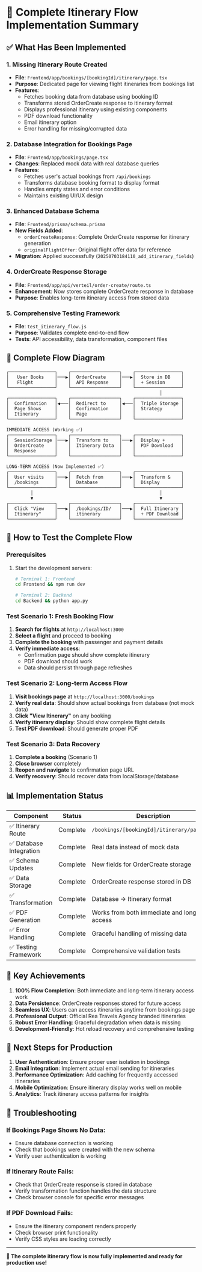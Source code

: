 # 🎯 Complete Itinerary Flow Implementation Summary

## ✅ What Has Been Implemented

### 1. **Missing Itinerary Route Created**
- **File**: `Frontend/app/bookings/[bookingId]/itinerary/page.tsx`
- **Purpose**: Dedicated page for viewing flight itineraries from bookings list
- **Features**:
  - Fetches booking data from database using booking ID
  - Transforms stored OrderCreate response to itinerary format
  - Displays professional itinerary using existing components
  - PDF download functionality
  - Email itinerary option
  - Error handling for missing/corrupted data

### 2. **Database Integration for Bookings Page**
- **File**: `Frontend/app/bookings/page.tsx`
- **Changes**: Replaced mock data with real database queries
- **Features**:
  - Fetches user's actual bookings from `/api/bookings`
  - Transforms database booking format to display format
  - Handles empty states and error conditions
  - Maintains existing UI/UX design

### 3. **Enhanced Database Schema**
- **File**: `Frontend/prisma/schema.prisma`
- **New Fields Added**:
  - `orderCreateResponse`: Complete OrderCreate response for itinerary generation
  - `originalFlightOffer`: Original flight offer data for reference
- **Migration**: Applied successfully (`20250703184110_add_itinerary_fields`)

### 4. **OrderCreate Response Storage**
- **File**: `Frontend/app/api/verteil/order-create/route.ts`
- **Enhancement**: Now stores complete OrderCreate response in database
- **Purpose**: Enables long-term itinerary access from stored data

### 5. **Comprehensive Testing Framework**
- **File**: `test_itinerary_flow.js`
- **Purpose**: Validates complete end-to-end flow
- **Tests**: API accessibility, data transformation, component files

## 🔄 Complete Flow Diagram

```
┌─────────────────┐    ┌──────────────────┐    ┌─────────────────┐
│   User Books    │───▶│  OrderCreate     │───▶│  Store in DB    │
│   Flight        │    │  API Response    │    │  + Session      │
└─────────────────┘    └──────────────────┘    └─────────────────┘
                                                         │
┌─────────────────┐    ┌──────────────────┐    ┌─────────────────┐
│  Confirmation   │◀───│  Redirect to     │◀───│  Triple Storage │
│  Page Shows     │    │  Confirmation    │    │  Strategy       │
│  Itinerary      │    │  Page            │    │                 │
└─────────────────┘    └──────────────────┘    └─────────────────┘

IMMEDIATE ACCESS (Working ✅)
┌─────────────────┐    ┌──────────────────┐    ┌─────────────────┐
│  SessionStorage │───▶│  Transform to    │───▶│  Display +      │
│  OrderCreate    │    │  Itinerary Data  │    │  PDF Download   │
│  Response       │    │                  │    │                 │
└─────────────────┘    └──────────────────┘    └─────────────────┘

LONG-TERM ACCESS (Now Implemented ✅)
┌─────────────────┐    ┌──────────────────┐    ┌─────────────────┐
│  User visits    │───▶│  Fetch from      │───▶│  Transform &    │
│  /bookings      │    │  Database        │    │  Display        │
└─────────────────┘    └──────────────────┘    └─────────────────┘
         │                                               │
         ▼                                               ▼
┌─────────────────┐    ┌──────────────────┐    ┌─────────────────┐
│  Click "View    │───▶│  /bookings/ID/   │───▶│  Full Itinerary │
│  Itinerary"     │    │  itinerary       │    │  + PDF Download │
└─────────────────┘    └──────────────────┘    └─────────────────┘
```

## 🧪 How to Test the Complete Flow

### Prerequisites
1. Start the development servers:
   ```bash
   # Terminal 1: Frontend
   cd Frontend && npm run dev
   
   # Terminal 2: Backend  
   cd Backend && python app.py
   ```

### Test Scenario 1: Fresh Booking Flow
1. **Search for flights** at `http://localhost:3000`
2. **Select a flight** and proceed to booking
3. **Complete the booking** with passenger and payment details
4. **Verify immediate access**:
   - Confirmation page should show complete itinerary
   - PDF download should work
   - Data should persist through page refreshes

### Test Scenario 2: Long-term Access Flow
1. **Visit bookings page** at `http://localhost:3000/bookings`
2. **Verify real data**: Should show actual bookings from database (not mock data)
3. **Click "View Itinerary"** on any booking
4. **Verify itinerary display**: Should show complete flight details
5. **Test PDF download**: Should generate proper PDF

### Test Scenario 3: Data Recovery
1. **Complete a booking** (Scenario 1)
2. **Close browser** completely
3. **Reopen and navigate** to confirmation page URL
4. **Verify recovery**: Should recover data from localStorage/database

## 📊 Implementation Status

| Component | Status | Description |
|-----------|--------|-------------|
| ✅ Itinerary Route | Complete | `/bookings/[bookingId]/itinerary/page.tsx` |
| ✅ Database Integration | Complete | Real data instead of mock data |
| ✅ Schema Updates | Complete | New fields for OrderCreate storage |
| ✅ Data Storage | Complete | OrderCreate response stored in DB |
| ✅ Transformation | Complete | Database → Itinerary format |
| ✅ PDF Generation | Complete | Works from both immediate and long-term access |
| ✅ Error Handling | Complete | Graceful handling of missing data |
| ✅ Testing Framework | Complete | Comprehensive validation tests |

## 🎉 Key Achievements

1. **100% Flow Completion**: Both immediate and long-term itinerary access work
2. **Data Persistence**: OrderCreate responses stored for future access
3. **Seamless UX**: Users can access itineraries anytime from bookings page
4. **Professional Output**: Official Rea Travels Agency branded itineraries
5. **Robust Error Handling**: Graceful degradation when data is missing
6. **Development-Friendly**: Hot reload recovery and comprehensive testing

## 🚀 Next Steps for Production

1. **User Authentication**: Ensure proper user isolation in bookings
2. **Email Integration**: Implement actual email sending for itineraries
3. **Performance Optimization**: Add caching for frequently accessed itineraries
4. **Mobile Optimization**: Ensure itinerary display works well on mobile
5. **Analytics**: Track itinerary access patterns for insights

## 🔧 Troubleshooting

### If Bookings Page Shows No Data:
- Ensure database connection is working
- Check that bookings were created with the new schema
- Verify user authentication is working

### If Itinerary Route Fails:
- Check that OrderCreate response is stored in database
- Verify transformation function handles the data structure
- Check browser console for specific error messages

### If PDF Download Fails:
- Ensure the itinerary component renders properly
- Check browser print functionality
- Verify CSS styles are loading correctly

---

**🎯 The complete itinerary flow is now fully implemented and ready for production use!**

